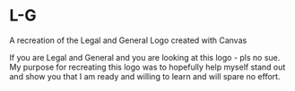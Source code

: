 # L-G
A recreation of the Legal and General Logo created with Canvas

If you are Legal and General and you are looking at this logo - pls no sue. 
My purpose for recreating this logo was to hopefully help myself stand out and show you that I am ready and willing to learn and will spare no effort.
